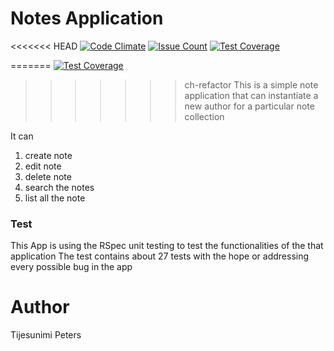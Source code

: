 # Notes Application
<<<<<<< HEAD
[![Code Climate](https://codeclimate.com/repos/56cb0382e6f1287c57007495/badges/b2a008a7244975a0c6b5/gpa.svg)](https://codeclimate.com/repos/56cb0382e6f1287c57007495/feed)
[![Issue Count](https://codeclimate.com/repos/56cb0382e6f1287c57007495/badges/b2a008a7244975a0c6b5/issue_count.svg)](https://codeclimate.com/repos/56cb0382e6f1287c57007495/feed)
[![Test Coverage](https://codeclimate.com/repos/56cb0382e6f1287c57007495/badges/b2a008a7244975a0c6b5/coverage.svg)](https://codeclimate.com/repos/56cb0382e6f1287c57007495/coverage)

=======
[![Test Coverage](https://codeclimate.com/repos/56cb0382e6f1287c57007495/badges/b2a008a7244975a0c6b5/coverage.svg)](https://codeclimate.com/repos/56cb0382e6f1287c57007495/coverage)
>>>>>>> ch-refactor
This is a simple note application that can instantiate a new author for a particular note collection

It can 
  1. create note
  2. edit note
  3. delete note
  4. search the notes 
  5. list all the note
  
  
### Test
This App is using the RSpec unit testing to test the functionalities of the that application
The test contains about 27 tests with the hope or addressing every possible bug in the app

# Author 
Tijesunimi Peters
